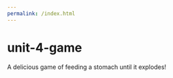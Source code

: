 ```yaml
---
permalink: /index.html
---
```



# unit-4-game
A delicious game of feeding a stomach until it explodes! 

